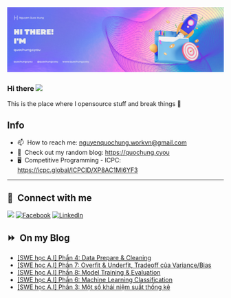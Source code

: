 <img src="header.png"></img>
---
### Hi there <a href="https://www.quochung.cyou/"><img src="https://media.giphy.com/media/hvRJCLFzcasrR4ia7z/giphy.gif" width="5%"></a>
This is the place where I opensource stuff and break things :rofl: 

## Info
- 📫 &nbsp;How to reach me: nguyenquochung.workvn@gmail.com
- 🔗 &nbsp;Check out my random blog: https://quochung.cyou
- 🖥️ &nbsp;Competitive Programming - ICPC: https://icpc.global/ICPCID/XP8AC1MI6YF3
---

## 🔗 &nbsp;**Connect with me**


<a href="mailto:nguyenquochung.workvn@gmail.com"><img src="https://img.shields.io/badge/e‑mail-D14836.svg?style=for-the-badge&logo=GMail&logoColor=white"/></a>
[![Facebook](https://img.shields.io/badge/Facebook-1877F2?style=for-the-badge&logo=facebook&logoColor=white)](https://facebook.com/quochung.cyou) 
[![LinkedIn](https://img.shields.io/badge/LinkedIn-0077B5?style=for-the-badge&logo=linkedin&logoColor=white)](https://linkedin.com/in/quochungcyou) 


## ⏩ &nbsp;On my Blog
<!-- BLOG-POST-LIST:START -->
- [[SWE học A.I] Phần 4: Data Prepare &amp; Cleaning](https://quochung.cyou/swe-hoc-a-i-phan-7-data-prepare/)
- [[SWE học A.I] Phần 7: Overfit &amp; Underfit, Tradeoff của Variance/Bias](https://quochung.cyou/swe-hoc-a-i-phan-6-overfit-underfit-tradeoff-cua-variance-bias/)
- [[SWE học A.I] Phần 8: Model Training &amp; Evaluation](https://quochung.cyou/swe-hoc-a-i-phan-5-machine-learning-train-test-gradient-descent/)
- [[SWE học A.I] Phần 6: Machine Learning Classification](https://quochung.cyou/swe-hoc-a-i-phan-4-machine-learning-classification/)
- [[SWE học A.I] Phần 3: Một số khái niệm suất thống kê](https://quochung.cyou/swe-hoc-a-i-phan-3-xac-suat-thong-ke/)
<!-- BLOG-POST-LIST:END -->



